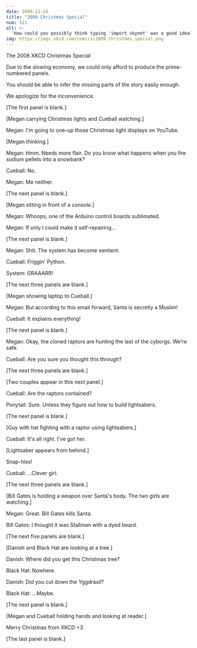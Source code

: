```yaml
---
date: 2008-12-24
title: "2008 Christmas Special"
num: 521
alt: >-
  'How could you possibly think typing 'import skynet' was a good idea?'
img: https://imgs.xkcd.com/comics/2008_christmas_special.png
---
```

The 2008 XKCD Christmas Special

Due to the slowing economy, we could only afford to produce the prime-numbered panels.

You should be able to infer the missing parts of the story easily enough.

We apologize for the inconvenience.

[The first panel is blank.]

[Megan carrying Christmas lights and Cueball watching.]

Megan: I'm going to one-up those Christmas light displays on YouTube.

[Megan thinking.]

Megan: Hmm. Needs more flair. Do you know what happens when you fire sodium pellets into a snowbank?

Cueball: No.

Megan: Me neither.

[The next panel is blank.]

[Megan sitting in front of a console.]

Megan: Whoops, one of the Arduino control boards sublimated.

Megan: If only I could make it self-repairing...

[The next panel is blank.]

Megan: Shit. The system has become sentient.

Cueball: Friggin' Python.

System: GRAAARR!

[The next three panels are blank.]

[Megan showing laptop to Cueball.]

Megan: But according to this email forward, Santa is secretly a Muslim!

Cueball: It explains everything!

[The next panel is blank.]

Megan: Okay, the cloned raptors are hunting the last of the cyborgs. We're safe.

Cueball: Are you sure you thought this through?

[The next three panels are blank.]

[Two couples appear in this next panel.]

Cueball: Are the raptors contained?

Ponytail: Sure. Unless they figure out how to build lightsabers.

[The next panel is blank.]

[Guy with hat fighting with a raptor using lightsabers.]

Cueball: It's all right. I've got her.

[Lightsaber appears from behind.]

Snap-hiss!

Cueball: ...Clever girl.

[The next three panels are blank.]

[Bill Gates is holding a weapon over Santa's body. The two girls are watching.]

Megan: Great. Bill Gates kills Santa.

Bill Gates: I thought it was Stallman with a dyed beard.

[The next five panels are blank.]

[Danish and Black Hat are looking at a tree.]

Danish: Where did you get this Christmas tree?

Black Hat: Nowhere.

Danish: Did you cut down the Yggdrasil?

Black Hat: ...Maybe.

[The next panel is blank.]

[Megan and Cueball holding hands and looking at reader.]

Merry Christmas from XKCD <3

[The last panel is blank.]